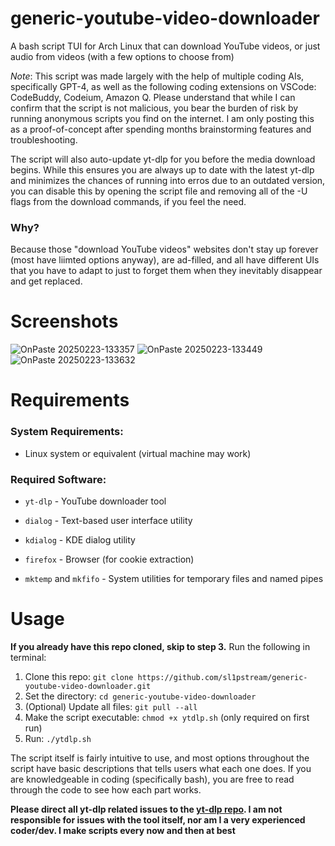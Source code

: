 # generic-youtube-video-downloader
A bash script TUI for Arch Linux that can download YouTube videos, or just audio from videos (with a few options to choose from)

*Note*: This script was made largely with the help of multiple coding AIs, specifically GPT-4, as well as the following coding extensions on VSCode: CodeBuddy, Codeium, Amazon Q. Please understand that while I can confirm that the script is not malicious, you bear the burden of risk by running anonymous scripts you find on the internet. I am only posting this as a proof-of-concept after spending months brainstorming features and troubleshooting.

The script will also auto-update yt-dlp for you before the media download begins. While this ensures you are always up to date with the latest yt-dlp and minimizes the chances of running into erros due to an outdated version, you can disable this by opening the script file and removing all of the -U flags from the download commands, if you feel the need.

### Why?
Because those "download YouTube videos" websites don't stay up forever (most have liimted options anyway), are ad-filled, and all have different UIs that you have to adapt to just to forget them when they inevitably disappear and get replaced.

# Screenshots
![OnPaste 20250223-133357](https://github.com/user-attachments/assets/0543683b-9e32-4740-9902-d4cb257b4a22)
![OnPaste 20250223-133449](https://github.com/user-attachments/assets/06f37414-5bd5-4bfa-8c04-b19bad5d67a9)
![OnPaste 20250223-133632](https://github.com/user-attachments/assets/f39ca0fa-18d6-4c7a-b725-3ae85294fb97)




# Requirements
### System Requirements:

- Linux system or equivalent (virtual machine may work)

### Required Software:

- `yt-dlp` - YouTube downloader tool

- `dialog` - Text-based user interface utility

- `kdialog` - KDE dialog utility

- `firefox` - Browser (for cookie extraction)

- `mktemp` and `mkfifo` - System utilities for temporary files and named pipes

# Usage

**If you already have this repo cloned, skip to step 3.** Run the following in terminal:
1. Clone this repo: `git clone https://github.com/sl1pstream/generic-youtube-video-downloader.git`
2. Set the directory: `cd generic-youtube-video-downloader`
3. (Optional) Update all files: `git pull --all`
4. Make the script executable: `chmod +x ytdlp.sh` (only required on first run)
5. Run: `./ytdlp.sh`

The script itself is fairly intuitive to use, and most options throughout the script have basic descriptions that tells users what each one does. If you are knowledgeable in coding (specifically bash), you are free to read through the code to see how each part works.

**Please direct all yt-dlp related issues to the [yt-dlp repo](https://github.com/yt-dlp/yt-dlp). I am not responsible for issues with the tool itself, nor am I a very experienced coder/dev. I make scripts every now and then at best**
